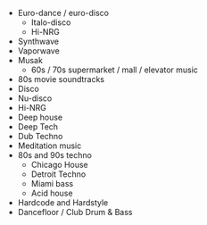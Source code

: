 - Euro-dance / euro-disco
  - Italo-disco
  - Hi-NRG
- Synthwave
- Vaporwave
- Musak
  - 60s / 70s supermarket / mall / elevator music
- 80s movie soundtracks
- Disco
- Nu-disco
- Hi-NRG
- Deep house
- Deep Tech
- Dub Techno
- Meditation music
- 80s and 90s techno
  - Chicago House
  - Detroit Techno
  - Miami bass
  - Acid house
- Hardcode and Hardstyle
- Dancefloor / Club Drum & Bass